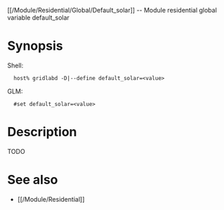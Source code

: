 [[/Module/Residential/Global/Default_solar]] -- Module residential global variable default_solar

# Synopsis
Shell:
~~~
  host% gridlabd -D|--define default_solar=<value>
~~~
GLM:
~~~
  #set default_solar=<value>
~~~

# Description

TODO

# See also
* [[/Module/Residential]]
